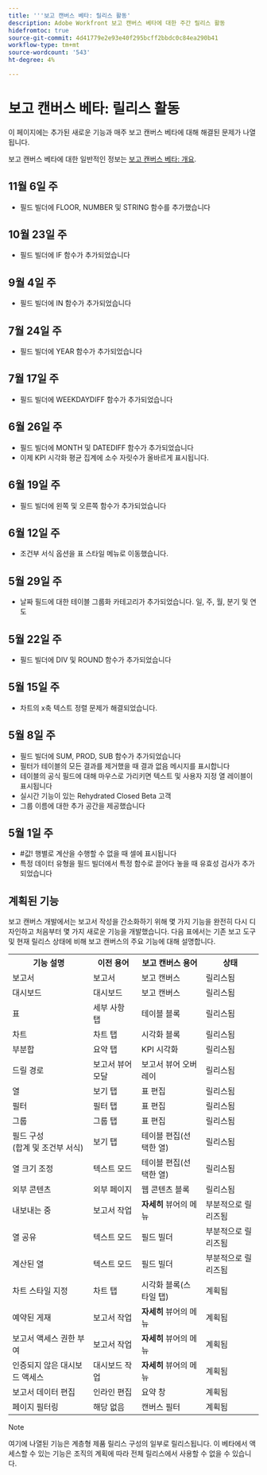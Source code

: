```yaml
---
title: '''보고 캔버스 베타: 릴리스 활동'
description: Adobe Workfront 보고 캔버스 베타에 대한 주간 릴리스 활동
hidefromtoc: true
source-git-commit: 4d41779e2e93e40f295bcff2bbdc0c84ea290b41
workflow-type: tm+mt
source-wordcount: '543'
ht-degree: 4%

---
```



# 보고 캔버스 베타: 릴리스 활동

이 페이지에는 추가된 새로운 기능과 매주 보고 캔버스 베타에 대해 해결된 문제가 나열됩니다.

보고 캔버스 베타에 대한 일반적인 정보는 [보고 캔버스 베타: 개요](/help/quicksilver/product-announcements/betas/reporting-canvas-beta/reporting-canvas-beta-overview.md).

## 11월 6일 주

* 필드 빌더에 FLOOR, NUMBER 및 STRING 함수를 추가했습니다

## 10월 23일 주

* 필드 빌더에 IF 함수가 추가되었습니다

## 9월 4일 주

* 필드 빌더에 IN 함수가 추가되었습니다

## 7월 24일 주

* 필드 빌더에 YEAR 함수가 추가되었습니다

## 7월 17일 주

* 필드 빌더에 WEEKDAYDIFF 함수가 추가되었습니다

## 6월 26일 주

* 필드 빌더에 MONTH 및 DATEDIFF 함수가 추가되었습니다
* 이제 KPI 시각화 평균 집계에 소수 자릿수가 올바르게 표시됩니다.

## 6월 19일 주

* 필드 빌더에 왼쪽 및 오른쪽 함수가 추가되었습니다

## 6월 12일 주

* 조건부 서식 옵션을 표 스타일 메뉴로 이동했습니다.

## 5월 29일 주

* 날짜 필드에 대한 테이블 그룹화 카테고리가 추가되었습니다. 일, 주, 월, 분기 및 연도

## 5월 22일 주

* 필드 빌더에 DIV 및 ROUND 함수가 추가되었습니다

## 5월 15일 주

* 차트의 x축 텍스트 정렬 문제가 해결되었습니다.

## 5월 8일 주

* 필드 빌더에 SUM, PROD, SUB 함수가 추가되었습니다
* 필터가 테이블의 모든 결과를 제거했을 때 결과 없음 메시지를 표시합니다
* 테이블의 공식 필드에 대해 마우스로 가리키면 텍스트 및 사용자 지정 열 레이블이 표시됩니다
* 실시간 기능이 있는 Rehydrated Closed Beta 고객
* 그룹 이름에 대한 추가 공간을 제공했습니다

## 5월 1일 주

* #값! 행별로 계산을 수행할 수 없을 때 셀에 표시됩니다
* 특정 데이터 유형을 필드 빌더에서 특정 함수로 끌어다 놓을 때 유효성 검사가 추가되었습니다

## 계획된 기능

보고 캔버스 개발에서는 보고서 작성을 간소화하기 위해 몇 가지 기능을 완전히 다시 디자인하고 처음부터 몇 가지 새로운 기능을 개발했습니다. 다음 표에서는 기존 보고 도구 및 현재 릴리스 상태에 비해 보고 캔버스의 주요 기능에 대해 설명합니다.

<table style="table-layout:auto"> 
 <col> 
 <col> 
 <col> 
 <col> 
 <tbody> 
  <tr> 
   <th>기능 설명</th> 
   <th>이전 용어 </th> 
   <th>보고 캔버스 용어</th> 
   <th>상태</th> 
  </tr> 
  <tr> 
   <td>보고서</td> 
   <td>보고서</td> 
   <td>보고 캔버스</td> 
   <td>릴리스됨</td> 
  </tr> 
  <tr> 
   <td>대시보드</td> 
   <td>대시보드</td> 
   <td>보고 캔버스</td> 
   <td>릴리스됨</td> 
  </tr> 
  <tr> 
   <td>표</td> 
   <td>세부 사항 탭</td> 
   <td>테이블 블록</td> 
   <td>릴리스됨</td> 
  </tr> 
  <tr> 
   <td>차트</td> 
   <td>차트 탭</td> 
   <td>시각화 블록</td> 
   <td>릴리스됨</td> 
  </tr> 
  <tr> 
   <td>부분합</td> 
   <td>요약 탭</td> 
   <td>KPI 시각화</td> 
   <td>릴리스됨</td> 
  </tr> 
  <tr> 
   <td>드릴 경로</td> 
   <td>보고서 뷰어 모달</td> 
   <td>보고서 뷰어 오버레이</td> 
   <td>릴리스됨</td> 
  </tr> 
  <tr> 
   <td>열</td> 
   <td>보기 탭</td> 
   <td>표 편집</td> 
   <td>릴리스됨</td> 
  </tr> 
  <tr> 
   <td>필터</td> 
   <td>필터 탭</td> 
   <td>표 편집</td> 
   <td>릴리스됨</td> 
  </tr> 
  <tr> 
   <td>그룹</td> 
   <td>그룹 탭</td> 
   <td>표 편집</td> 
   <td>릴리스됨</td> 
  </tr> 
  <tr> 
   <td>필드 구성<br>(합계 및 조건부 서식)</td> 
   <td>보기 탭</td> 
   <td>테이블 편집(선택한 열)</td> 
   <td>릴리스됨</td> 
  </tr> 
  <tr> 
   <td>열 크기 조정</td> 
   <td>텍스트 모드</td> 
   <td>테이블 편집(선택한 열)</td> 
   <td>릴리스됨</td> 
  </tr> 
   <tr> 
   <td>외부 콘텐츠</td> 
   <td>외부 페이지</td> 
   <td>웹 콘텐츠 블록</td> 
   <td>릴리스됨</td> 
  </tr> 
   <tr> 
   <td>내보내는 중</td> 
   <td>보고서 작업</td> 
   <td><strong>자세히</strong> 뷰어의 메뉴</td> 
   <td>부분적으로 릴리즈됨</td> 
  </tr> 
  <tr> 
   <td>열 공유</td> 
   <td>텍스트 모드</td> 
   <td>필드 빌더</td> 
   <td>부분적으로 릴리즈됨</td> 
  </tr> 
  <tr> 
   <td>계산된 열</td> 
   <td>텍스트 모드</td> 
   <td>필드 빌더</td> 
   <td>부분적으로 릴리즈됨</td> 
  </tr> 
  <tr> 
   <td>차트 스타일 지정</td> 
   <td>차트 탭</td> 
   <td>시각화 블록(스타일 탭)</td> 
   <td>계획됨</td> 
  </tr> 
  <tr> 
   <td>예약된 게재</td> 
   <td>보고서 작업</td> 
   <td><strong>자세히</strong> 뷰어의 메뉴</td> 
   <td>계획됨</td> 
  </tr> 
  <tr> 
   <td>보고서 액세스 권한 부여</td> 
   <td>보고서 작업</td> 
   <td><strong>자세히</strong> 뷰어의 메뉴</td> 
   <td>계획됨</td> 
  </tr> 
  <tr> 
   <td>인증되지 않은 대시보드 액세스</td> 
   <td>대시보드 작업</td> 
   <td><strong>자세히</strong> 뷰어의 메뉴</td> 
   <td>계획됨</td> 
  </tr> 
  <tr> 
   <td>보고서 데이터 편집</td> 
   <td>인라인 편집</td> 
   <td>요약 창</td> 
   <td>계획됨</td> 
  </tr> 
  <tr> 
   <td>페이지 필터링</td> 
   <td>해당 없음</td> 
   <td>캔버스 필터</td> 
   <td>계획됨</td> 
  </tr> 
 </tbody> 
</table>

>[!NOTE]
>
>여기에 나열된 기능은 계층형 제품 릴리스 구성의 일부로 릴리스됩니다. 이 베타에서 액세스할 수 있는 기능은 조직의 계획에 따라 전체 릴리스에서 사용할 수 없을 수 있습니다.